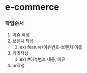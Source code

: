 # e-commerce


### 작업순서
1. 이슈 작성
2. 브렌치 작성
   1. ex) feature/이슈번호-브렌치 이름 
3. 커밋작성
   1. ex) #이슈번호 내용, 이유
4. pr작성

